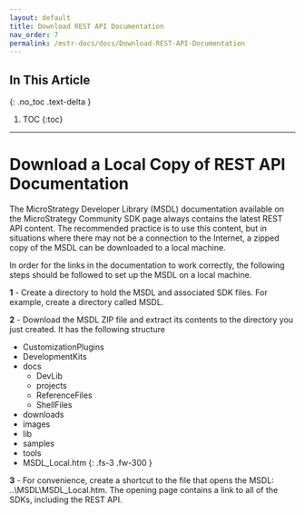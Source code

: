 ```yaml
---
layout: default
title: Download REST API Documentation
nav_order: 7
permalink: /mstr-docs/docs/Download-REST-API-Documentation
---
```


## In This Article
{: .no_toc .text-delta }

1. TOC
{:toc}

---
# Download a Local Copy of REST API Documentation
The MicroStrategy Developer Library (MSDL) documentation available on the MicroStrategy Community SDK page always contains the latest REST API content. The recommended practice is to use this content, but in situations where there may not be a connection to the Internet, a zipped copy of the MSDL can be downloaded to a local machine.

In order for the links in the documentation to work correctly, the following steps should be followed to set up the MSDL on a local machine.

**1** - Create a directory to hold the MSDL and associated SDK files. For example, create a directory called MSDL.

**2** - Download the MSDL ZIP file and extract its contents to the directory you just created. It has the following structure

* CustomizationPlugins
* DevelopmentKits
* docs
  - DevLib
  - projects
  - ReferenceFiles
  - ShellFiles
* downloads
* images
* lib
* samples
* tools
* MSDL_Local.htm
{: .fs-3 .fw-300 }

**3** - For convenience, create a shortcut to the file that opens the MSDL: ..\MSDL\MSDL_Local.htm. The opening page contains a link to all of the SDKs, including the REST API.
